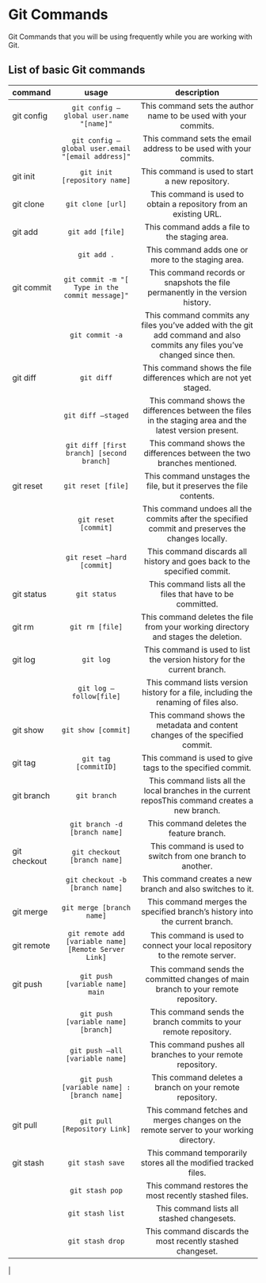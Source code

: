 # Git Commands

Git Commands that you will be using frequently while you are working with Git.

## List of basic Git commands


|command|usage|description|
|:------|:-------:|:------:|
|git config|`git config –global user.name "[name]"`|This command sets the author name to be used with your commits.|
||`git config –global user.email "[email address]"`|This command sets the email address to be used with your commits.| 
|git init|`git init [repository name]`|This command is used to start a new repository.|
|git clone|`git clone [url]`|This command is used to obtain a repository from an existing URL.|
|git add|`git add [file]`|This command adds a file to the staging area.|
||`git add .`|This command adds one or more to the staging area.|
|git commit|`git commit -m "[ Type in the commit message]"`|This command records or snapshots the file permanently in the version history.|
||`git commit -a`|This command commits any files you’ve added with the git add command and also commits any files you’ve changed since then.|
|git diff|`git diff`|This command shows the file differences which are not yet staged.|
||`git diff –staged`|This command shows the differences between the files in the staging area and the latest version present.|
||`git diff [first branch] [second branch]`|This command shows the differences between the two branches mentioned.|
|git reset|`git reset [file]`|This command unstages the file, but it preserves the file contents.|
||`git reset [commit]`|This command undoes all the commits after the specified commit and preserves the changes locally.|
||`git reset –hard [commit]`|This command discards all history and goes back to the specified commit.|
|git status|`git status`|This command lists all the files that have to be committed.|
|git rm|`git rm [file]`|This command deletes the file from your working directory and stages the deletion.|
|git log|`git log`|This command is used to list the version history for the current branch.|
||`git log –follow[file]`|This command lists version history for a file, including the renaming of files also.|
|git show|`git show [commit]`|This command shows the metadata and content changes of the specified commit.|
|git tag|`git tag [commitID]`|This command is used to give tags to the specified commit.|
|git branch|`git branch`|This command lists all the local branches in the current reposThis command creates a new branch.|
||`git branch -d [branch name]`|This command deletes the feature branch.|
|git checkout|`git checkout [branch name]`|This command is used to switch from one branch to another.|
||`git checkout -b [branch name]`|This command creates a new branch and also switches to it.|
|git merge|`git merge [branch name]`|This command merges the specified branch’s history into the current branch.|
|git remote|`git remote add [variable name] [Remote Server Link]`|This command is used to connect your local repository to the remote server.|
|git push|`git push [variable name] main`|This command sends the committed changes of main branch to your remote repository.|
||`git push [variable name] [branch]`|This command sends the branch commits to your remote repository.|
||`git push –all [variable name]`|This command pushes all branches to your remote repository.|
||`git push [variable name] :[branch name]`|This command deletes a branch on your remote repository.|
|git pull|`git pull [Repository Link]`|This command fetches and merges changes on the remote server to your working directory.|
|git stash|`git stash save`|This command temporarily stores all the modified tracked files.|
||`git stash pop`|This command restores the most recently stashed files.|
||`git stash list`|This command lists all stashed changesets.|
||`git stash drop`|This command discards the most recently stashed changeset.|
|